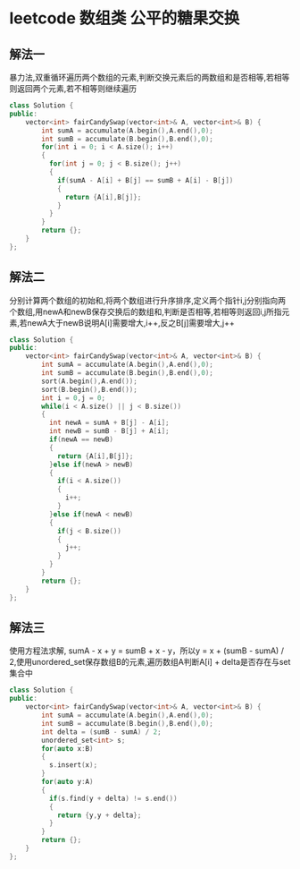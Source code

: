 # leetcode 数组类 公平的糖果交换

## 解法一

暴力法,双重循环遍历两个数组的元素,判断交换元素后的两数组和是否相等,若相等则返回两个元素,若不相等则继续遍历

```c++
class Solution {
public:
    vector<int> fairCandySwap(vector<int>& A, vector<int>& B) {
        int sumA = accumulate(A.begin(),A.end(),0);
        int sumB = accumulate(B.begin(),B.end(),0);
        for(int i = 0; i < A.size(); i++)
        {
          for(int j = 0; j < B.size(); j++)
          {
            if(sumA - A[i] + B[j] == sumB + A[i] - B[j])
            {
              return {A[i],B[j]};
            }
          }
        }
        return {};
    }
};
```

## 解法二

分别计算两个数组的初始和,将两个数组进行升序排序,定义两个指针i,j分别指向两个数组,用newA和newB保存交换后的数组和,判断是否相等,若相等则返回i,j所指元素,若newA大于newB说明A[i]需要增大,i++,反之B[j]需要增大,j++

```c++
class Solution {
public:
    vector<int> fairCandySwap(vector<int>& A, vector<int>& B) {
        int sumA = accumulate(A.begin(),A.end(),0);
        int sumB = accumulate(B.begin(),B.end(),0);
        sort(A.begin(),A.end());
        sort(B.begin(),B.end());
        int i = 0,j = 0;
        while(i < A.size() || j < B.size())
        {
          int newA = sumA + B[j] - A[i];
          int newB = sumB - B[j] + A[i];
          if(newA == newB)
          {
            return {A[i],B[j]};
          }else if(newA > newB)
          {
            if(i < A.size())
            {
              i++;
            }
          }else if(newA < newB)
          {
            if(j < B.size())
            {
              j++;
            }
          }
        }
        return {};
    }
};
```

## 解法三

使用方程法求解, sumA - x + y = sumB + x - y，所以y = x + (sumB - sumA) / 2,使用unordered_set保存数组B的元素,遍历数组A判断A[i] + delta是否存在与set集合中

```c++
class Solution {
public:
    vector<int> fairCandySwap(vector<int>& A, vector<int>& B) {
        int sumA = accumulate(A.begin(),A.end(),0);
        int sumB = accumulate(B.begin(),B.end(),0);
        int delta = (sumB - sumA) / 2;
        unordered_set<int> s;
        for(auto x:B)
        {
          s.insert(x);
        }
        for(auto y:A)
        {
          if(s.find(y + delta) != s.end())
          {
            return {y,y + delta};
          }
        }
        return {};
    }
};
```